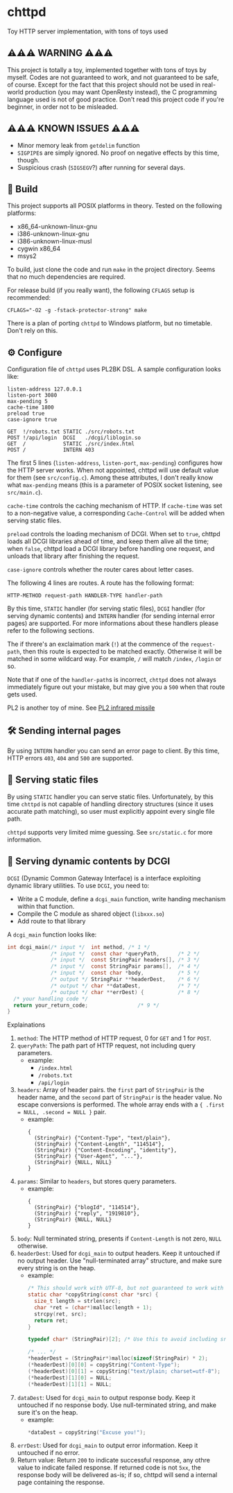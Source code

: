 # chttpd
Toy HTTP server implementation, with tons of toys used

## ⚠️⚠️⚠️ WARNING ⚠️⚠️⚠️
This project is totally a toy, implemented together with tons of toys by myself.
Codes are not guaranteed to work, and not guaranteed to be safe, of course. Except for the
fact that this project should not be used in real-world production (you may want OpenResty instead),
the C programming language used is not of good practice. Don't read this project code if you're
beginner, in order not to be misleaded.

## ⚠️⚠️⚠️ KNOWN ISSUES ⚠️⚠️⚠️
 - Minor memory leak from `getdelim` function
 - `SIGPIPE`s are simply ignored. No proof on negative effects by this time, though.
 - Suspicious crash (`SIGSEGV`?) after running for several days.

## 🔨 Build
This project supports all POSIX platforms in theory. Tested on the following platforms:
  - x86_64-unknown-linux-gnu
  - i386-unknown-linux-gnu
  - i386-unknown-linux-musl
  - cygwin x86_64
  - msys2

To build, just clone the code and run `make` in the project directory. Seems that no much
dependencies are required.

For release build (if you really want), the following `CFLAGS` setup is recommended:
```shell
CFLAGS="-O2 -g -fstack-protector-strong" make
```

There is a plan of porting `chttpd` to Windows platform, but no timetable. Don't rely
on this.

## ⚙️ Configure
Configuration file of `chttpd` uses PL2BK DSL. A sample configuration looks like:
```
listen-address 127.0.0.1
listen-port 3080
max-pending 5
cache-time 1800
preload true
case-ignore true

GET  !/robots.txt STATIC ./src/robots.txt
POST !/api/login  DCGI   ./dcgi/liblogin.so
GET  /            STATIC ./src/index.html
POST /            INTERN 403
```

The first 5 lines (`listen-address`, `listen-port`, `max-pending`) configures how the HTTP
server works. When not appointed, chttpd will use default value for them (see `src/config.c`).
Among these attributes, I don't really know what `max-pending` means (this is a parameter of
POSIX socket listening, see `src/main.c`).

`cache-time` controls the caching mechanism of HTTP. If `cache-time` was set to a non-negative
value, a corresponding `Cache-Control` will be added when serving static files.

`preload` controls the loading mechanism of DCGI. When set to `true`, chttpd loads all DCGI
libraries ahead of time, and keep them alive all the time; when `false`, chttpd load a DCGI
library before handling one request, and unloads that library after finishing the request.

`case-ignore` controls whether the router cares about letter cases.

The following 4 lines are routes. A route has the following format:
```
HTTP-METHOD request-path HANDLER-TYPE handler-path
```

By this time, `STATIC` handler (for serving static files), `DCGI` handler (for serving dynamic
contents) and `INTERN` handler (for sending internal error pages) are supported. For more
informations about these handlers please refer to the following sections. 

The if threre's an exclaimation mark (`!`) at the commence of the `request-path`, then this route
is expected to be matched exactly. Otherwise it will be matched in some wildcard way. For
example, `/` will match `/index`, `/login` or so.

Note that if one of the `handler-path`s is incorrect, `chttpd` does not always immediately
figure out your mistake, but may give you a `500` when that route gets used.

PL2 is another toy of mine. See [PL2 infrared missile](https://github.com/PL2-Lang/PL2)

## 🛠️ Sending internal pages
By using `INTERN` handler you can send an error page to client. By this time, HTTP errors
`403`, `404` and `500` are supported.

## 📂 Serving static files
By using `STATIC` handler you can serve static files. Unfortunately, by this time `chttpd` is not
capable of handling directory structures (since it uses accurate path matching), so user must
explicitly appoint every single file path.

`chttpd` supports very limited mime guessing. See `src/static.c` for more information.

## 🔄 Serving dynamic contents by DCGI
`DCGI` (Dynamic Common Gateway Interface) is a interface exploiting dynamic library utilities. To
use `DCGI`, you need to:
  - Write a C module, define a `dcgi_main` function, write handing mechanism within that function.
  - Compile the C module as shared object (`libxxx.so`)
  - Add route to that library

A `dcgi_main` function looks like:

```c
int dcgi_main(/* input */  int method, /* 1 */
              /* input */  const char *queryPath,      /* 2 */
              /* input */  const StringPair headers[], /* 3 */
              /* input */  const StringPair params[],  /* 4 */
              /* input */  const char *body,           /* 5 */
              /* output */ StringPair **headerDest,    /* 6 */
              /* output */ char **dataDest,            /* 7 */
              /* output */ char **errDest) {           /* 8 */
  /* your handling code */
  return your_return_code;                /* 9 */
}
```

Explainations
  1. `method`: The HTTP method of HTTP request, 0 for `GET` and 1 for `POST`.
  2. `queryPath`: The path part of HTTP request, not including query parameters. 
     - example:
       - `/index.html`
       - `/robots.txt`
       - `/api/login`
  3. `headers`: Array of header pairs. the `first` part of `StringPair` is the header name, and 
     the `second` part of `StringPair` is the header value. No escape conversions is performed.
     The whole array ends with a `{ .first = NULL, .second = NULL }` pair.
     - example:
       ```
       {
         (StringPair) {"Content-Type", "text/plain"},
         (StringPair) {"Content-Length", "114514"},
         (StringPair) {"Content-Encoding", "identity"},
         (StringPair) {"User-Agent", "..."},
         (StringPair) {NULL, NULL}
       }
       ```
  4. `params`: Similar to `headers`, but stores query parameters.
     - example:
       ```
       {
         (StringPair) {"blogId", "114514"},
         (StringPair) {"reply", "1919810"},
         (StringPair) {NULL, NULL}
       }
       ```
  5. `body`: Null terminated string, presents if `Content-Length` is not zero, `NULL` otherwise.
  6. `headerDest`: Used for `dcgi_main` to output headers. Keep it untouched if no output header.
     Use "null-terminated array" structure, and make sure every string is on the heap.
     - example:
       ```c
       /* This should work with UTF-8, but not guaranteed to work with UTF16 or so */
       static char *copyString(const char *src) {
         size_t length = strlen(src);
         char *ret = (char*)malloc(length + 1);
         strcpy(ret, src);
         return ret;
       }
       
       typedef char* (StringPair)[2]; /* Use this to avoid including src/util.h in your module*/
       
       /* ... */
       *headerDest = (StringPair*)malloc(sizeof(StringPair) * 2);
       (*headerDest)[0][0] = copyString("Content-Type");
       (*headerDest)[0][1] = copyString("text/plain; charset=utf-8");
       (*headerDest)[1][0] = NULL;
       (*headerDest)[1][1] = NULL;
       ```
  7. `dataDest`: Used for `dcgi_main` to output response body. Keep it untouched if no response
     body. Use null-terminated string, and make sure it's on the heap.
     - example:
       ```c
       *dataDest = copyString("Excuse you!");
       ```
  8. `errDest`: Used for `dcgi_main` to output error information. Keep it untouched if no error.
  9. Return value: Return `200` to indicate successful response, any othre value to indicate
     failed response. If returned code is not `5xx`, the response body will be delivered as-is;
     if so, chttpd will send a internal page containing the response.

